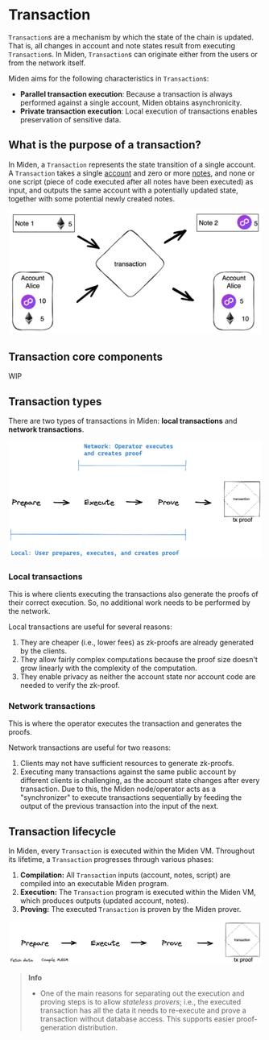 # Transaction

`Transaction`s are a mechanism by which the state of the chain is updated. That is, all changes in account and note states result from executing `Transaction`s. In Miden, `Transaction`s can originate either from the users or from the network itself.

Miden aims for the following characteristics in `Transaction`s:

- **Parallel transaction execution**: Because a transaction is always performed against a single account, Miden obtains asynchronicity. 
- **Private transaction execution**: Local execution of transactions enables preservation of sensitive data.

## What is the purpose of a transaction?

In Miden, a `Transaction` represents the state transition of a single account. A `Transaction` takes a single [account](accounts.md) and zero or more [notes](notes.md), and none or one script (piece of code executed after all notes have been executed) as input, and outputs the same account with a potentially updated state, together with some potential newly created notes.

![Transaction diagram](../img/architecture/transaction/transaction-diagram.png)

## Transaction core components

WIP

## Transaction types

There are two types of transactions in Miden: **local transactions** and **network transactions**.

![Local vs network transactions](../img/architecture/transaction/local-vs-network-transaction.png)

### Local transactions

This is where clients executing the transactions also generate the proofs of their correct execution. So, no additional work needs to be performed by the network.

Local transactions are useful for several reasons:

1. They are cheaper (i.e., lower fees) as zk-proofs are already generated by the clients.
2. They allow fairly complex computations because the proof size doesn't grow linearly with the complexity of the computation.
3. They enable privacy as neither the account state nor account code are needed to verify the zk-proof.

### Network transactions

This is where the operator executes the transaction and generates the proofs.

Network transactions are useful for two reasons:

1. Clients may not have sufficient resources to generate zk-proofs.
2. Executing many transactions against the same public account by different clients is challenging, as the account state changes after every transaction. Due to this, the Miden node/operator acts as a "synchronizer" to execute transactions sequentially by feeding the output of the previous transaction into the input of the next.

## Transaction lifecycle

In Miden, every `Transaction` is executed within the Miden VM. Throughout its lifetime, a `Transaction` progresses through various phases:

1. **Compilation:** All `Transaction` inputs (account, notes, script) are compiled into an executable Miden program.
2. **Execution:** The `Transaction` program is executed within the Miden VM, which produces outputs (updated account, notes).
3. **Proving:** The executed `Transaction` is proven by the Miden prover.

![Transaction execution process](../img/architecture/transaction/transaction-execution-process.png)

> **Info**
> - One of the main reasons for separating out the execution and proving steps is to allow _stateless provers_; i.e., the executed transaction has all the data it needs to re-execute and prove a transaction without database access. This supports easier proof-generation distribution.

